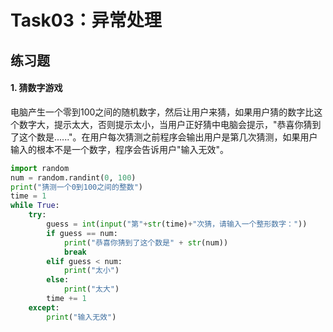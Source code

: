 # Task03：异常处理

## 练习题

#### 1. 猜数字游戏

电脑产生一个零到100之间的随机数字，然后让用户来猜，如果用户猜的数字比这个数字大，提示太大，否则提示太小，当用户正好猜中电脑会提示，"恭喜你猜到了这个数是......"。在用户每次猜测之前程序会输出用户是第几次猜测，如果用户输入的根本不是一个数字，程序会告诉用户"输入无效"。

```python
import random
num = random.randint(0, 100)
print("猜测一个0到100之间的整数")
time = 1
while True:
    try:
        guess = int(input("第"+str(time)+"次猜，请输入一个整形数字："))
        if guess == num:
            print("恭喜你猜到了这个数是" + str(num))
            break
        elif guess < num:
            print("太小")
        else:
            print("太大")
        time += 1
    except:
        print("输入无效")
```


